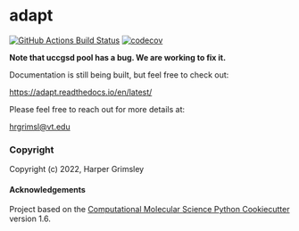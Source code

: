adapt
==============================
[//]: # (Badges)
[![GitHub Actions Build Status](https://github.com/hrgrimsl/adapt/workflows/CI/badge.svg)](https://github.com/hrgrimsl/adapt/actions?query=workflow%3ACI)
[![codecov](https://codecov.io/gh/hrgrimsl/adapt/branch/main/graph/badge.svg?token=4FSXQNA1VK)](https://codecov.io/gh/hrgrimsl/adapt)

**Note that uccgsd pool has a bug.  We are working to fix it.**

Documentation is still being built, but feel free to check out:

https://adapt.readthedocs.io/en/latest/

Please feel free to reach out for more details at:

hrgrimsl@vt.edu





### Copyright

Copyright (c) 2022, Harper Grimsley


#### Acknowledgements
 
Project based on the 
[Computational Molecular Science Python Cookiecutter](https://github.com/molssi/cookiecutter-cms) version 1.6.
